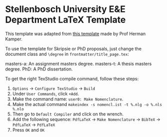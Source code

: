 # Stellenbosch University E&E Department LaTeX Template

This template was adapted from [this template](https://github.com/kamperh/stellenbosch_ee_report_template) made by Prof Herman Kamper.

To use the template for Skripsie or PhD proposals, just change the document class and ```\degree``` in `frontmatter/title_page.tex`:

masters-a: An assignment masters degree.
masters-t: A thesis masters degree.
PhD: A PhD dissertation. 

To get the right TexStudio compile command, follow these steps:

1. `Options` -> `Configure TexStudio` -> `Build` 
2. Under `User Commands`, click `+Add`. 
3. Make the command name: `user0: Make Nomenclature`.
4. Make the actual command `makeindex -s nomencl.ist -t %.nlg -o %.nls %.nlo`
5. Then go to `Default Compiler` and click on the wrench. 
6. Add the following sequence: `PdfLaTeX` -> `Make Nomenclature` -> `BibTeX` -> `PdfLaTeX` -> `PdfLaTeX`
7. Press `OK` and `OK`
